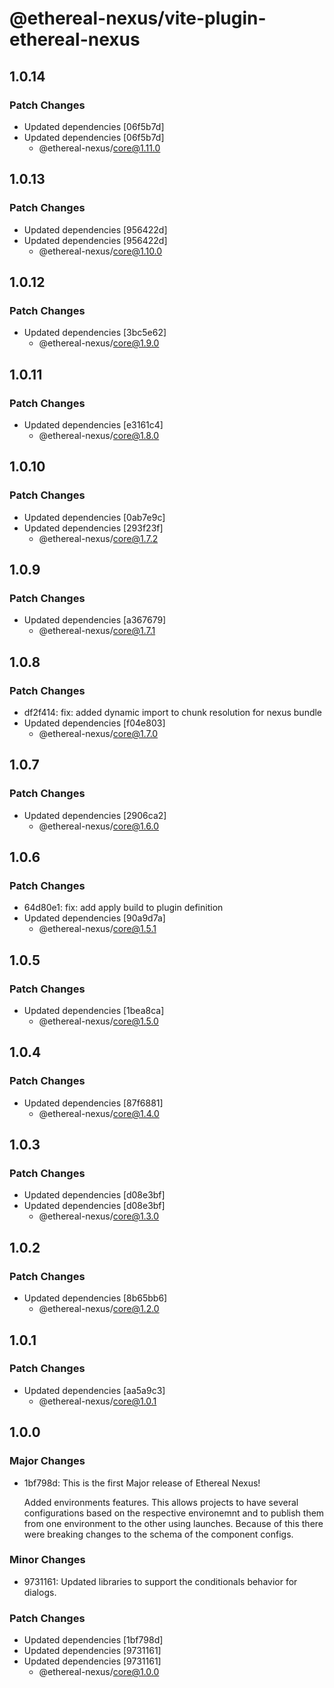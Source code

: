 # @ethereal-nexus/vite-plugin-ethereal-nexus

## 1.0.14

### Patch Changes

- Updated dependencies [06f5b7d]
- Updated dependencies [06f5b7d]
  - @ethereal-nexus/core@1.11.0

## 1.0.13

### Patch Changes

- Updated dependencies [956422d]
- Updated dependencies [956422d]
  - @ethereal-nexus/core@1.10.0

## 1.0.12

### Patch Changes

- Updated dependencies [3bc5e62]
  - @ethereal-nexus/core@1.9.0

## 1.0.11

### Patch Changes

- Updated dependencies [e3161c4]
  - @ethereal-nexus/core@1.8.0

## 1.0.10

### Patch Changes

- Updated dependencies [0ab7e9c]
- Updated dependencies [293f23f]
  - @ethereal-nexus/core@1.7.2

## 1.0.9

### Patch Changes

- Updated dependencies [a367679]
  - @ethereal-nexus/core@1.7.1

## 1.0.8

### Patch Changes

- df2f414: fix: added dynamic import to chunk resolution for nexus bundle
- Updated dependencies [f04e803]
  - @ethereal-nexus/core@1.7.0

## 1.0.7

### Patch Changes

- Updated dependencies [2906ca2]
  - @ethereal-nexus/core@1.6.0

## 1.0.6

### Patch Changes

- 64d80e1: fix: add apply build to plugin definition
- Updated dependencies [90a9d7a]
  - @ethereal-nexus/core@1.5.1

## 1.0.5

### Patch Changes

- Updated dependencies [1bea8ca]
  - @ethereal-nexus/core@1.5.0

## 1.0.4

### Patch Changes

- Updated dependencies [87f6881]
  - @ethereal-nexus/core@1.4.0

## 1.0.3

### Patch Changes

- Updated dependencies [d08e3bf]
- Updated dependencies [d08e3bf]
  - @ethereal-nexus/core@1.3.0

## 1.0.2

### Patch Changes

- Updated dependencies [8b65bb6]
  - @ethereal-nexus/core@1.2.0

## 1.0.1

### Patch Changes

- Updated dependencies [aa5a9c3]
  - @ethereal-nexus/core@1.0.1

## 1.0.0

### Major Changes

- 1bf798d: This is the first Major release of Ethereal Nexus!

  Added environments features. This allows projects to have several configurations based on the respective environemnt and to publish them from one environment to the other using launches.
  Because of this there were breaking changes to the schema of the component configs.

### Minor Changes

- 9731161: Updated libraries to support the conditionals behavior for dialogs.

### Patch Changes

- Updated dependencies [1bf798d]
- Updated dependencies [9731161]
- Updated dependencies [9731161]
  - @ethereal-nexus/core@1.0.0
